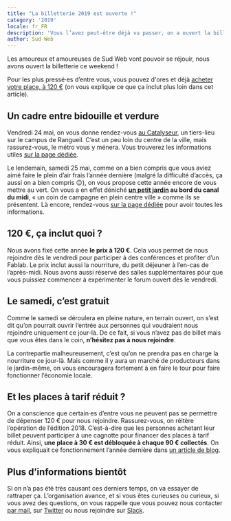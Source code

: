 ```yaml
---
title: "La billetterie 2019 est ouverte !"
category: '2019'
locale: fr_FR
description: 'Vous l’avez peut-être déjà vu passer, on a ouvert la billetterie pour l’édition 2019'
author: Sud Web
---
```


Les amoureux et amoureuses de Sud Web vont pouvoir se réjouir, nous avons ouvert la billetterie ce weekend&nbsp;!

Pour les plus pressé·es d’entre vous, vous pouvez d'ores et déjà [acheter votre place, à 120&nbsp;€](https://sudweb.fr/2019/billetterie/) (on vous explique ce que ça inclut plus loin dans cet article).

## Un cadre entre bidouille et verdure

Vendredi 24 mai, on vous donne rendez-vous [au Catalyseur](https://www.catalyseur-toulouse.fr), un tiers-lieu sur le campus de Rangueil. C’est un peu loin du centre de la ville, mais rassurez-vous, le métro vous y ménera. Vous trouverez les informations utiles [sur la page dédiée](https://sudweb.fr/2019/locations/catalyseur.html).

Le lendemain, samedi 25 mai, comme on a bien compris que vous aviez aimé faire le plein d’air frais l’année dernière (malgré la difficulté d’accès, ça aussi on a bien compris 😉), on vous propose cette année encore de vous mettre au vert. On vous a en effet déniché **[un petit jardin](http://www.jardinmonplaisir.fr/) au bord du canal du midi**, «&nbsp;un coin de campagne en plein centre ville&nbsp;» comme ils se présentent. Là encore, rendez-vous [sur la page dédiée](https://sudweb.fr/2019/locations/jardin-montplaisir.html) pour avoir toutes les informations.

## 120&nbsp;€, ça inclut quoi&nbsp;?

Nous avons fixé cette année **le prix à 120&nbsp;€**. Cela vous permet de nous rejoindre dès le vendredi pour participer à des conférences et profiter d’un Fablab. Le prix inclut aussi la nourriture, du petit déjeuner à l’en-cas de l’après-midi. Nous avons aussi réservé des salles supplémentaires pour que vous puissiez commencer à expérimenter le forum ouvert dès le vendredi.

## Le samedi, c’est gratuit

Comme le samedi se déroulera en pleine nature, en terrain ouvert, on s’est dit qu’on pourrait ouvrir l’entrée aux personnes qui voudraient nous rejoindre uniquement ce jour-là. De ce fait, si vous n’avez pas de billet mais que vous êtes dans le coin, **n’hésitez pas à nous rejoindre**.

La contrepartie malheureusement, c’est qu’on ne prendra pas en charge la nourriture ce jour-là. Mais comme il y aura un marché de producteurs dans le jardin-même, on vous encouragera fortement à en faire le tour pour faire fonctionner l’économie locale.

## Et les places à tarif réduit&nbsp;?

On a conscience que certain·es d’entre vous ne peuvent pas se permettre de dépenser 120&nbsp;€ pour nous rejoindre. Rassurez-vous, on réitère l’opération de l’édition 2018. C’est-à-dire que les personnes achetant leur billet peuvent participer à une cagnotte pour financer des places à tarif réduit. Ainsi, **une place à 30&nbsp;€ est débloquée à chaque 90&nbsp;€ collectés**. On vous expliquait ce fonctionnement l’année dernière dans [un article de blog](https://sudweb.fr/blog/2018/les-tarifs-de-sud-web-2018/#une-cagnotte-pour-financer-des-places-%C3%A0-tarif-r%C3%A9duit).

## Plus d’informations bientôt

Si on n’a pas été très causant ces derniers temps, on va essayer de rattraper ça. L’organisation avance, et si vous êtes curieuses ou curieux, si vous avez des questions, on vous rappelle que vous pouvez nous contacter [par mail](mailto:contact@sudweb.fr), sur [Twitter](https://twitter.com/sudweb) ou nous rejoindre sur [Slack](http://slack.sudweb.fr/).

